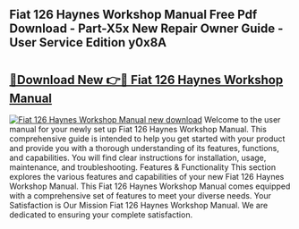 ## Fiat 126 Haynes Workshop Manual Free Pdf Download - Part-X5x New Repair Owner Guide - User Service Edition y0x8A

# <h2><a href="http://bc58803.oget.top/?id=Fiat+126+Haynes+Workshop+Manual">🔗Download New 👉🔴 Fiat 126 Haynes Workshop Manual</a></h2>

[![Fiat 126 Haynes Workshop Manual new download](https://i.imgur.com/5g1atiW.png)](http://bc58803.oget.top/?id=Fiat+126+Haynes+Workshop+Manual)
Welcome to the user manual for your newly set up Fiat 126 Haynes Workshop Manual. This comprehensive guide is intended to help you get started with your product and provide you with a thorough understanding of its features, functions, and capabilities. You will find clear instructions for installation, usage, maintenance, and troubleshooting. Features & Functionality This section explores the various features and capabilities of your new Fiat 126 Haynes Workshop Manual. This Fiat 126 Haynes Workshop Manual comes equipped with a comprehensive set of features to meet your diverse needs. Your Satisfaction is Our Mission Fiat 126 Haynes Workshop Manual. We are dedicated to ensuring your complete satisfaction.
